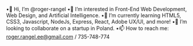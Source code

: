 •👋 Hi, I’m @roger-rangel 
•👀 I’m interested in Front-End Web Development, Web Design, and Artificial Intelligence.
•🌱 I’m currently learning HTML5, CSS3, Javascript, NodeJs, Express, React, Adobe UX/UI, and more!
•💞️ I’m looking to collaborate on a startup in Poland.
•📫 How to reach me: roger.rangel.ee@gmail.com / 735-748-774
